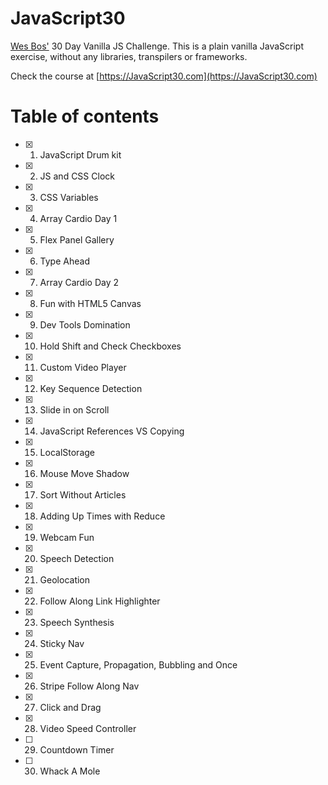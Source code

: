 # JavaScript30
[Wes Bos'](https://github.com/wesbos/JavaScript30) 30 Day Vanilla JS Challenge. This is a plain vanilla JavaScript exercise, without any libraries, transpilers or frameworks.

Check the course at [https://JavaScript30.com](https://JavaScript30.com)

# Table of contents
- [X] 1. JavaScript Drum kit
- [X] 2. JS and CSS Clock
- [X] 3. CSS Variables
- [X] 4. Array Cardio Day 1
- [X] 5. Flex Panel Gallery
- [X] 6. Type Ahead
- [X] 7. Array Cardio Day 2
- [X] 8. Fun with HTML5 Canvas
- [X] 9. Dev Tools Domination
- [X] 10. Hold Shift and Check Checkboxes
- [X] 11. Custom Video Player
- [X] 12. Key Sequence Detection
- [X] 13. Slide in on Scroll
- [X] 14. JavaScript References VS Copying
- [X] 15. LocalStorage
- [X] 16. Mouse Move Shadow
- [X] 17. Sort Without Articles
- [X] 18. Adding Up Times with Reduce
- [X] 19. Webcam Fun
- [X] 20. Speech Detection
- [X] 21. Geolocation
- [X] 22. Follow Along Link Highlighter
- [X] 23. Speech Synthesis
- [X] 24. Sticky Nav
- [X] 25. Event Capture, Propagation, Bubbling and Once
- [X] 26. Stripe Follow Along Nav
- [X] 27. Click and Drag
- [X] 28. Video Speed Controller
- [ ] 29. Countdown Timer
- [ ] 30. Whack A Mole